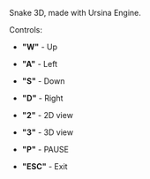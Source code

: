 Snake 3D, made with Ursina Engine.

Controls:
- **"W"** - Up
- **"A"** - Left 
- **"S"** - Down 
- **"D"** - Right


- **"2"** - 2D view
- **"3"** - 3D view


- **"P"** - PAUSE
- **"ESC"** - Exit